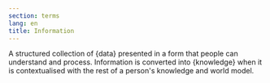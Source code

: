 ```yaml
---
section: terms
lang: en
title: Information
---
```


A structured collection of {data} presented in a form that people can understand and process. Information is converted into {knowledge} when it is contextualised with the rest of a person's knowledge and world model.